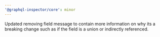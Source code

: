 ```yaml
---
'@graphql-inspector/core': minor
---
```


Updated removing field message to contain more information on why its a breaking change such as if
the field is a union or indirectly referenced.
